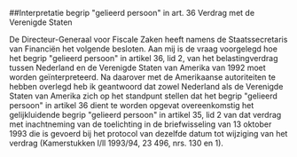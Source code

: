 <meta http-equiv='Content-Type' content='text/html; charset=utf-8' />

##Interpretatie begrip "gelieerd persoon" in art. 36 Verdrag met de Verenigde Staten

De Directeur-Generaal voor Fiscale Zaken heeft namens de Staatssecretaris van Financiën het volgende besloten.    Aan mij is de vraag voorgelegd hoe het begrip "gelieerd persoon" in artikel 36, lid 2, van het belastingverdrag tussen Nederland en de Verenigde Staten van Amerika van 1992 moet worden geïnterpreteerd. Na daarover met de Amerikaanse autoriteiten te hebben overlegd heb ik geantwoord dat zowel Nederland als de Verenigde Staten van Amerika zich op het standpunt stellen dat het begrip "gelieerd persoon" in artikel 36 dient te worden opgevat overeenkomstig het gelijkluidende begrip "gelieerd persoon" in artikel 35, lid 2 van dat verdrag met inachtneming van de toelichting in de briefwisseling van 13 oktober 1993 die is gevoerd bij het protocol van dezelfde datum tot wijziging van het verdrag (Kamerstukken l/ll 1993/94, 23 496, nrs. 130 en 1).    
